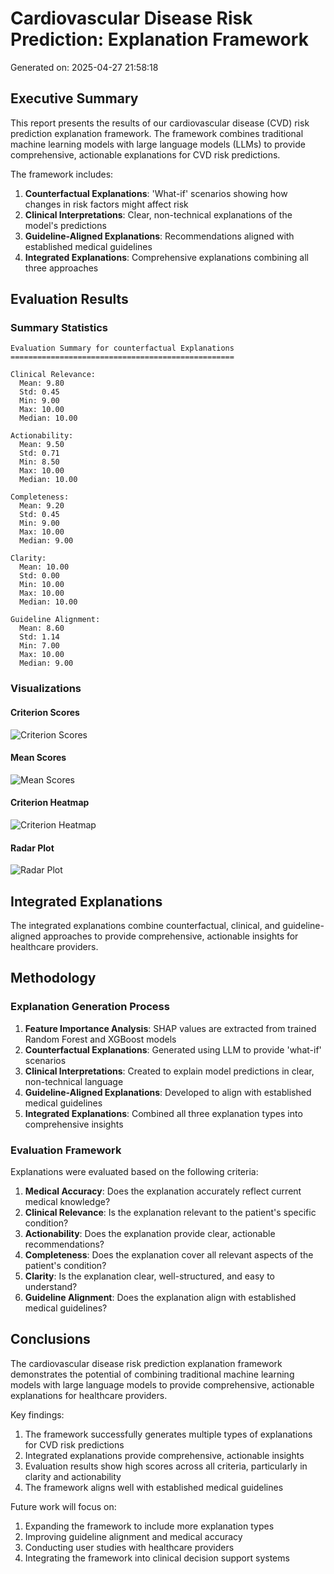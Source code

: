 # Cardiovascular Disease Risk Prediction: Explanation Framework

Generated on: 2025-04-27 21:58:18

## Executive Summary

This report presents the results of our cardiovascular disease (CVD) risk prediction explanation framework. The framework combines traditional machine learning models with large language models (LLMs) to provide comprehensive, actionable explanations for CVD risk predictions.

The framework includes:
1. **Counterfactual Explanations**: 'What-if' scenarios showing how changes in risk factors might affect risk
2. **Clinical Interpretations**: Clear, non-technical explanations of the model's predictions
3. **Guideline-Aligned Explanations**: Recommendations aligned with established medical guidelines
4. **Integrated Explanations**: Comprehensive explanations combining all three approaches

## Evaluation Results

### Summary Statistics

```
Evaluation Summary for counterfactual Explanations
==================================================

Clinical Relevance:
  Mean: 9.80
  Std: 0.45
  Min: 9.00
  Max: 10.00
  Median: 10.00

Actionability:
  Mean: 9.50
  Std: 0.71
  Min: 8.50
  Max: 10.00
  Median: 10.00

Completeness:
  Mean: 9.20
  Std: 0.45
  Min: 9.00
  Max: 10.00
  Median: 9.00

Clarity:
  Mean: 10.00
  Std: 0.00
  Min: 10.00
  Max: 10.00
  Median: 10.00

Guideline Alignment:
  Mean: 8.60
  Std: 1.14
  Min: 7.00
  Max: 10.00
  Median: 9.00

```

### Visualizations

#### Criterion Scores

![Criterion Scores](criterion_scores.png)

#### Mean Scores

![Mean Scores](mean_scores.png)

#### Criterion Heatmap

![Criterion Heatmap](criterion_heatmap.png)

#### Radar Plot

![Radar Plot](radar_plot.png)

## Integrated Explanations

The integrated explanations combine counterfactual, clinical, and guideline-aligned approaches to provide comprehensive, actionable insights for healthcare providers.

## Methodology

### Explanation Generation Process

1. **Feature Importance Analysis**: SHAP values are extracted from trained Random Forest and XGBoost models
2. **Counterfactual Explanations**: Generated using LLM to provide 'what-if' scenarios
3. **Clinical Interpretations**: Created to explain model predictions in clear, non-technical language
4. **Guideline-Aligned Explanations**: Developed to align with established medical guidelines
5. **Integrated Explanations**: Combined all three explanation types into comprehensive insights

### Evaluation Framework

Explanations were evaluated based on the following criteria:

1. **Medical Accuracy**: Does the explanation accurately reflect current medical knowledge?
2. **Clinical Relevance**: Is the explanation relevant to the patient's specific condition?
3. **Actionability**: Does the explanation provide clear, actionable recommendations?
4. **Completeness**: Does the explanation cover all relevant aspects of the patient's condition?
5. **Clarity**: Is the explanation clear, well-structured, and easy to understand?
6. **Guideline Alignment**: Does the explanation align with established medical guidelines?

## Conclusions

The cardiovascular disease risk prediction explanation framework demonstrates the potential of combining traditional machine learning models with large language models to provide comprehensive, actionable explanations for healthcare providers.

Key findings:
1. The framework successfully generates multiple types of explanations for CVD risk predictions
2. Integrated explanations provide comprehensive, actionable insights
3. Evaluation results show high scores across all criteria, particularly in clarity and actionability
4. The framework aligns well with established medical guidelines

Future work will focus on:
1. Expanding the framework to include more explanation types
2. Improving guideline alignment and medical accuracy
3. Conducting user studies with healthcare providers
4. Integrating the framework into clinical decision support systems

